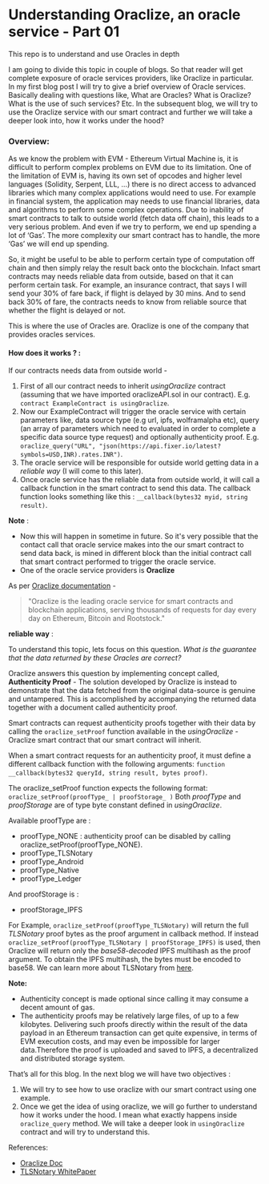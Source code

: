 # Understanding Oraclize, an oracle service - Part 01
This repo is to understand and use Oracles in depth

I am going to divide this topic in couple of blogs. So that reader will get complete exposure of oracle services providers, like Oraclize in particular. In my first blog post I will try to give a brief overview of Oracle services. Basically dealing with questions like, What are Oracles? What is Oraclize? What is the use of such services? Etc. In the subsequent blog, we will try to use the Oraclize service with our smart contract and further we will take a deeper look into, how it works under the hood?

<!--more-->

### Overview:

As we know the problem with EVM -  Ethereum Virtual Machine is, it is difficult to perform complex problems on EVM due to its limitation. One of the limitation of EVM is, having its own set of opcodes and higher level languages (Solidity, Serpent, LLL, …) there is no direct access to advanced libraries which many complex applications would need to use. For example in financial system, the application may needs to use financial libraries, data and algorithms to perform some complex operations. Due to inability of smart contracts to talk to outside world (fetch data off chain), this leads to a very serious problem. And even if we try to perform, we end up spending a lot of ‘Gas’. The more complexity our smart contract has to handle, the more ‘Gas’ we will end up spending. 


So, it might be useful to be able to perform certain type of computation off chain and then simply relay the result back onto the blockchain. Infact smart contracts may needs reliable data from outside, based on that it can perform certain task. For example, an insurance contract, that says I will send your 30% of fare back, if flight is delayed by 30 mins. And to send back 30% of fare, the contracts needs to know from reliable source that whether the flight is delayed or not.

This is where the use of Oracles are. Oraclize is one of the company that provides oracles services.

#### How does it works ? :

If our contracts needs data from outside world -

1. First of all our contract needs to inherit *usingOraclize* contract (assuming that we have imported oraclizeAPI.sol in our contract). E.g.  `contract ExampleContract is usingOraclize`.
2. Now our ExampleContract will trigger the oracle service with certain parameters like, data source type (e.g url, ipfs, wolframalpha etc), query (an array of parameters which need to evaluated in order to complete a specific data source type request) and optionally authenticity proof. E.g.  `oraclize_query("URL", "json(https://api.fixer.io/latest?symbols=USD,INR).rates.INR")`.
3. The oracle service will be responsible for outside world getting data in a *reliable way* (I will come to this later). 
4. Once oracle service has the reliable data from outside world, it will call a callback function in the smart contract to send this data. The callback function looks something like this : `__callback(bytes32 myid, string result)`.

**Note** : 

-  Now this will happen in sometime in future. So it's very possible that the contact call that oracle service makes into the our smart contract to send data back, is mined in different block than the initial contract call that smart contract performed to trigger the oracle service.
-  One of the oracle service providers is **Oraclize**

As per [Oraclize documentation](http://docs.oraclize.it/#home) - 

> "Oraclize is the leading oracle service for smart contracts and blockchain applications, serving thousands of requests for day every day on Ethereum, Bitcoin and Rootstock."

**reliable way** :

To understand this topic, lets focus on this question. *What is the guarantee that the data returned by these Oracles are correct?*

Oraclize answers this question by implementing concept called, **Authenticity Proof** - The solution developed by Oraclize is instead to demonstrate that the data fetched from the original data-source is genuine and untampered. This is accomplished by accompanying the returned data together with a document called authenticity proof. 

Smart contracts can request authenticity proofs together with their data by calling the `oraclize_setProof` function available in the *usingOraclize* - Oraclize smart contract that our smart contract will inherit. 

When a smart contract requests for an authenticity proof, it must define a different callback function with the following arguments: `function __callback(bytes32 queryId, string result, bytes proof)`.

The oraclize_setProof function expects the following format: `oraclize_setProof(proofType_ | proofStorage_ )`
Both *proofType* and *proofStorage* are of type byte constant defined in *usingOraclize*. 

Available proofType are : 
- proofType_NONE : authenticity proof can be disabled by calling oraclize_setProof(proofType_NONE).
- proofType_TLSNotary
- proofType_Android
- proofType_Native
- proofType_Ledger

And proofStorage is :
- proofStorage_IPFS

For Example, `oraclize_setProof(proofType_TLSNotary)` will return the full *TLSNotary* proof bytes as the proof argument in callback method. If instead `oraclize_setProof(proofType_TLSNotary | proofStorage_IPFS)` is used, then Oraclize will return only the *base58-decoded* IPFS multihash as the proof argument. To obtain the IPFS multihash, the bytes must be encoded to base58.  We can learn more about TLSNotary from [here](https://tlsnotary.org/TLSNotary.pdf).

**Note:**
- Authenticity concept is made optional since calling it may consume a decent amount of gas. 
- The authenticity proofs may be relatively large files, of up to a few kilobytes. Delivering such proofs directly within the result of the data payload in an Ethereum transaction can get quite expensive, in terms of EVM execution costs, and may even be impossible for larger data.Therefore the proof is uploaded and saved to IPFS, a decentralized and distributed storage system.

That’s all for this blog. In the next blog we will have two objectives :
1. We will try to see how to use oraclize with our smart contract using one example.
2. Once we get the idea of using oraclize, we will go further to understand how it works under the hood. I mean what exactly happens inside `oraclize_query` method. We will take a deeper look in `usingOraclize` contract and will try to understand this.

References: 
- [Oraclize Doc](http://docs.oraclize.it/#background)
- [TLSNotary WhitePaper](https://tlsnotary.org/TLSNotary.pdf)
 


